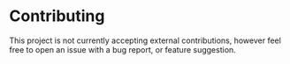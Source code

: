 # Contributing

This project is not currently accepting external contributions, however feel free to open an issue with a bug report, or feature suggestion.
